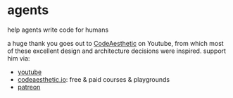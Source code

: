 # agents

help agents write code for humans

a huge thank you goes out to [CodeAesthetic](https://www.youtube.com/@CodeAesthetic) on Youtube, from which most of these excellent design and architecture decisions were inspired. support him via:

- [youtube](https://www.youtube.com/@CodeAesthetic)
- [codeaesthetic.io](https://codeaesthetic.io): free & paid courses & playgrounds
- [patreon](https://www.patreon.com/codeaesthetic)
